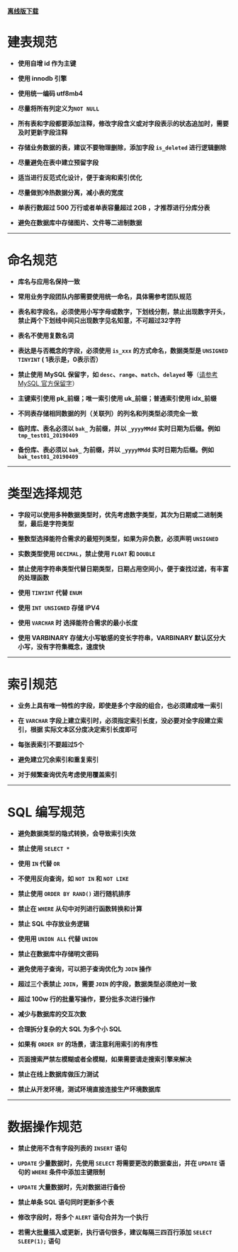 **[离线版下载](https://github.com/zerolee1993/mysql-guide/export/standard-v1.0-simple.pdf)**

# **建表规范**

- **使用自增 id 作为主键**

- **使用 innodb 引擎**

- **使用统一编码 utf8mb4**

- **尽量将所有列定义为`NOT NULL`** 


- **所有表和字段都要添加注释，修改字段含义或对字段表示的状态追加时，需要及时更新字段注释**

- **存储业务数据的表，建议不要物理删除，添加字段 `is_deleted` 进行逻辑删除**

- **尽量避免在表中建立预留字段**


- **适当进行反范式化设计，便于查询和索引优化**

- **尽量做到冷热数据分离，减小表的宽度**

- **单表行数超过 500 万行或者单表容量超过 2GB ，才推荐进行分库分表**

- **避免在数据库中存储图片、文件等二进制数据**

---

# **命名规范**

- **库名与应用名保持一致**

- **常用业务字段团队内部需要使用统一命名，具体需参考团队规范**
  
- **表名和字段名，必须使用小写字母或数字，下划线分割，禁止出现数字开头，禁止两个下划线中间只出现数字见名知意，不可超过32字符**

- **表名不使用复数名词**

- **表达是与否概念的字段，必须使用 `is_xxx` 的方式命名，数据类型是 `UNSIGNED TINYINT` ( 1表示是，0表示否）**

- **禁止使用 MySQL 保留字，如 `desc`、`range`、`match`、`delayed` 等**（[请参考MySQL 官方保留字](https://dev.mysql.com/doc/refman/5.6/en/keywords.html)）

- **主键索引使用 pk\_前缀；唯一索引使用 uk\_前缀；普通索引使用 idx\_前缀**

- **不同表存储相同数据的列（关联列）的列名和列类型必须完全一致**

- **临时库、表名必须以 `bak_` 为前缀，并以 `_yyyyMMdd` 实时日期为后缀。例如 `tmp_test01_20190409`**

- **备份库、表必须以 `bak_` 为前缀，并以 `_yyyyMMdd` 实时日期为后缀。例如 `bak_test01_20190409`**

---

# **类型选择规范**

- **字段可以使用多种数据类型时，优先考虑数字类型，其次为日期或二进制类型，最后是字符类型**

- **整数型选择能符合需求的最短列类型，如果为非负数，必须声明 `UNSIGNED`**

- **实数类型使用 `DECIMAL`，禁止使用 `FLOAT` 和 `DOUBLE`**

- **禁止使用字符串类型代替日期类型，日期占用空间小，便于查找过滤，有丰富的处理函数**

- **使用 `TINYINT` 代替 `ENUM`**

- **使用 `INT UNSIGNED` 存储 IPV4**

- **使用 `VARCHAR` 时 选择能符合需求的最小长度**

- **使用 VARBINARY 存储大小写敏感的变长字符串，VARBINARY 默认区分⼤小写，没有字符集概念，速度快**

---

# **索引规范**

- **业务上具有唯一特性的字段，即使是多个字段的组合，也必须建成唯一索引**

- **在 `VARCHAR` 字段上建立索引时，必须指定索引长度，没必要对全字段建立索引，根据 实际文本区分度决定索引长度即可**

- **每张表索引不要超过5个**

- **避免建立冗余索引和重复索引**

- **对于频繁查询优先考虑使用覆盖索引**

---

# **SQL 编写规范**

- **避免数据类型的隐式转换，会导致索引失效**

- **禁止使用 `SELECT *`**

- **使用 `IN` 代替 `OR`**

- **不使用反向查询，如 `NOT IN` 和 `NOT LIKE`**

- **禁止使用 `ORDER BY RAND()` 进行随机排序**


- **禁止在 `WHERE` 从句中对列进行函数转换和计算**

- **禁止 SQL 中存放业务逻辑**

- **使用用 `UNION ALL` 代替 `UNION`**


- **禁止在数据库中存储明文密码**

- **避免使用子查询，可以把子查询优化为 `JOIN` 操作**


- **超过三个表禁止 `JOIN`，需要 `JOIN` 的字段，数据类型必须绝对一致**

- **超过 100w 行的批量写操作，要分批多次进行操作**

- **减少与数据库的交互次数**

- **合理拆分复杂的大 SQL 为多个小 SQL**

- **如果有 `ORDER BY` 的场景，请注意利用索引的有序性**

- **页面搜索严禁左模糊或者全模糊，如果需要请走搜索引擎来解决**

- **禁止在线上数据库做压力测试**

- **禁止从开发环境，测试环境直接连接生产环境数据库**

---

# **数据操作规范**

- **禁止使用不含有字段列表的 `INSERT` 语句**

- **`UPDATE` 少量数据时，先使用 `SELECT` 将需要更改的数据查出，并在 `UPDATE` 语句的 `WHERE` 条件中添加主键限制**

- **`UPDATE` 大量数据时，先对数据进行备份**

- **禁止单条 SQL 语句同时更新多个表**

- **修改字段时，将多个 `ALERT` 语句合并为一个执行**

- **若需大批量插入或更新，执行语句很多，建议每隔三四百行添加 `SELECT SLEEP(1);` 语句**
